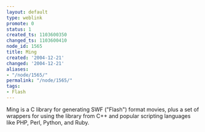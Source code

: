 ```yaml
---
layout: default
type: weblink
promote: 0
status: 1
created_ts: 1103600350
changed_ts: 1103600410
node_id: 1565
title: Ming
created: '2004-12-21'
changed: '2004-12-21'
aliases:
- "/node/1565/"
permalink: "/node/1565/"
tags:
- Flash
---
```

Ming is a C library for generating SWF ("Flash") format movies, plus a set of wrappers for using the library from C++ and popular scripting languages like PHP, Perl, Python, and Ruby.
